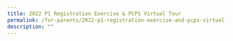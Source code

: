 ```yaml
---
title: 2022 P1 Registration Exercise & PCPS Virtual Tour
permalink: /for-parents/2022-p1-registration-exercise-and-pcps-virtual-tour/
description: ""
---
```

